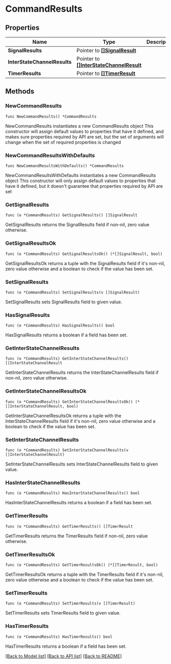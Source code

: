 # CommandResults

## Properties

Name | Type | Description | Notes
------------ | ------------- | ------------- | -------------
**SignalResults** | Pointer to [**[]SignalResult**](SignalResult.md) |  | [optional] 
**InterStateChannelResults** | Pointer to [**[]InterStateChannelResult**](InterStateChannelResult.md) |  | [optional] 
**TimerResults** | Pointer to [**[]TimerResult**](TimerResult.md) |  | [optional] 

## Methods

### NewCommandResults

`func NewCommandResults() *CommandResults`

NewCommandResults instantiates a new CommandResults object
This constructor will assign default values to properties that have it defined,
and makes sure properties required by API are set, but the set of arguments
will change when the set of required properties is changed

### NewCommandResultsWithDefaults

`func NewCommandResultsWithDefaults() *CommandResults`

NewCommandResultsWithDefaults instantiates a new CommandResults object
This constructor will only assign default values to properties that have it defined,
but it doesn't guarantee that properties required by API are set

### GetSignalResults

`func (o *CommandResults) GetSignalResults() []SignalResult`

GetSignalResults returns the SignalResults field if non-nil, zero value otherwise.

### GetSignalResultsOk

`func (o *CommandResults) GetSignalResultsOk() (*[]SignalResult, bool)`

GetSignalResultsOk returns a tuple with the SignalResults field if it's non-nil, zero value otherwise
and a boolean to check if the value has been set.

### SetSignalResults

`func (o *CommandResults) SetSignalResults(v []SignalResult)`

SetSignalResults sets SignalResults field to given value.

### HasSignalResults

`func (o *CommandResults) HasSignalResults() bool`

HasSignalResults returns a boolean if a field has been set.

### GetInterStateChannelResults

`func (o *CommandResults) GetInterStateChannelResults() []InterStateChannelResult`

GetInterStateChannelResults returns the InterStateChannelResults field if non-nil, zero value otherwise.

### GetInterStateChannelResultsOk

`func (o *CommandResults) GetInterStateChannelResultsOk() (*[]InterStateChannelResult, bool)`

GetInterStateChannelResultsOk returns a tuple with the InterStateChannelResults field if it's non-nil, zero value otherwise
and a boolean to check if the value has been set.

### SetInterStateChannelResults

`func (o *CommandResults) SetInterStateChannelResults(v []InterStateChannelResult)`

SetInterStateChannelResults sets InterStateChannelResults field to given value.

### HasInterStateChannelResults

`func (o *CommandResults) HasInterStateChannelResults() bool`

HasInterStateChannelResults returns a boolean if a field has been set.

### GetTimerResults

`func (o *CommandResults) GetTimerResults() []TimerResult`

GetTimerResults returns the TimerResults field if non-nil, zero value otherwise.

### GetTimerResultsOk

`func (o *CommandResults) GetTimerResultsOk() (*[]TimerResult, bool)`

GetTimerResultsOk returns a tuple with the TimerResults field if it's non-nil, zero value otherwise
and a boolean to check if the value has been set.

### SetTimerResults

`func (o *CommandResults) SetTimerResults(v []TimerResult)`

SetTimerResults sets TimerResults field to given value.

### HasTimerResults

`func (o *CommandResults) HasTimerResults() bool`

HasTimerResults returns a boolean if a field has been set.


[[Back to Model list]](../README.md#documentation-for-models) [[Back to API list]](../README.md#documentation-for-api-endpoints) [[Back to README]](../README.md)


